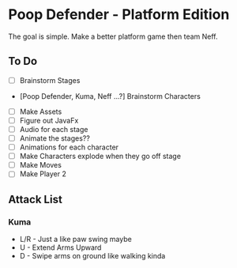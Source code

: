 # Poop Defender - Platform Edition

The goal is simple. Make a better platform game then team Neff.

## To Do
- [ ] Brainstorm Stages
- [Poop Defender, Kuma, Neff ...?] Brainstorm Characters
- [ ] Make Assets
- [ ] Figure out JavaFx
- [ ] Audio for each stage
- [ ] Animate the stages??
- [ ] Animations for each character
- [ ] Make Characters explode when they go off stage
- [ ] Make Moves
- [ ] Make Player 2

## Attack List

### Kuma
- L/R - Just a like paw swing maybe
-  U - Extend Arms Upward
-  D - Swipe arms on ground like walking kinda
